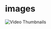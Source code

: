# images

![Video Thumbnails](https://github.com/drteresavasquez/images/assets/29741570/52ba210f-cd29-4591-a0d7-2e423c2419f5)

